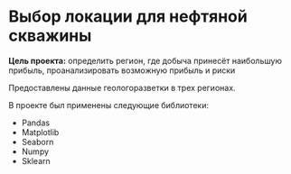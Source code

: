 # Выбор локации для нефтяной скважины

**Цель проекта:** определить регион, где добыча принесёт наибольшую прибыль, проанализировать возможную прибыль и риски 

Предоставлены данные геологоразветки в трех регионах.

В проекте был применены следующие библиотеки:


- Pandas
- Matplotlib
- Seaborn
- Numpy
- Sklearn


